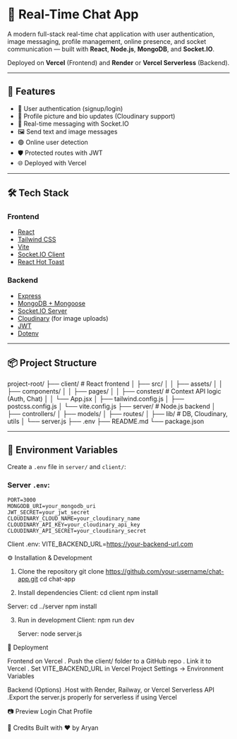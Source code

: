 # 💬 Real-Time Chat App

A modern full-stack real-time chat application with user authentication, image messaging, profile management, online presence, and socket communication — built with **React**, **Node.js**, **MongoDB**, and **Socket.IO**. 

Deployed on **Vercel** (Frontend) and **Render** or **Vercel Serverless** (Backend).

---

## 🚀 Features

- 👤 User authentication (signup/login)
- 📸 Profile picture and bio updates (Cloudinary support)
- 💬 Real-time messaging with Socket.IO
- 🖼️ Send text and image messages
- 🟢 Online user detection
- 🛡️ Protected routes with JWT
- 🌐 Deployed with Vercel 

---

## 🛠️ Tech Stack

### Frontend

- [React](https://react.dev/)
- [Tailwind CSS](https://tailwindcss.com/)
- [Vite](https://vitejs.dev/)
- [Socket.IO Client](https://socket.io/)
- [React Hot Toast](https://react-hot-toast.com/)

### Backend

- [Express](https://expressjs.com/)
- [MongoDB + Mongoose](https://mongoosejs.com/)
- [Socket.IO Server](https://socket.io/)
- [Cloudinary](https://cloudinary.com/) (for image uploads)
- [JWT](https://jwt.io/)
- [Dotenv](https://www.npmjs.com/package/dotenv)

---

## 📦 Project Structure

project-root/
├── client/ # React frontend
│ ├── src/
│ │ ├── assets/
│ │ ├── components/
│ │ ├── pages/
│ │ ├── constest/ # Context API logic (Auth, Chat)
│ │ └── App.jsx
│ ├── tailwind.config.js
│ ├── postcss.config.js
│ └── vite.config.js
├── server/ # Node.js backend
│ ├── controllers/
│ ├── models/
│ ├── routes/
│ ├── lib/ # DB, Cloudinary, utils
│ └── server.js
├── .env
├── README.md
└── package.json


---

## 📄 Environment Variables

Create a `.env` file in `server/` and `client/`:

### Server `.env`:
```env
PORT=3000
MONGODB_URI=your_mongodb_uri
JWT_SECRET=your_jwt_secret
CLOUDINARY_CLOUD_NAME=your_cloudinary_name
CLOUDINARY_API_KEY=your_cloudinary_api_key
CLOUDINARY_API_SECRET=your_cloudinary_secret 
```
Client .env:
VITE_BACKEND_URL=https://your-backend-url.com

⚙️ Installation & Development
1. Clone the repository
   git clone https://github.com/your-username/chat-app.git
  cd chat-app

2.  Install dependencies
   Client:
    cd client
    npm install
    
   Server:
     cd ../server
     npm install
     
3. Run in development
    Client:
      npm run dev
   
   Server:
      node server.js

🚀 Deployment

Frontend on Vercel
. Push the client/ folder to a GitHub repo
. Link it to Vercel
. Set VITE_BACKEND_URL in Vercel Project Settings → Environment Variables

Backend (Options)
.Host with Render, Railway, or Vercel Serverless API
.Export the server.js properly for serverless if using Vercel

📷 Preview
Login	Chat	Profile

🙏 Credits
Built with ❤️ by Aryan
